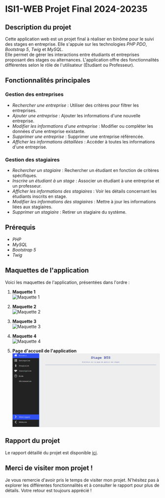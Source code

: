 # ISI1-WEB Projet Final 2024-20235

## Description du projet
Cette application web est un projet final à réaliser en binôme pour le suivi des stages en entreprise. Elle s'appuie sur les technologies *PHP PDO*, *Bootstrap 5*, *Twig* et *MySQL*.  
Elle permet de gérer les interactions entre étudiants et entreprises proposant des stages ou alternances. L'application offre des fonctionnalités différentes selon le rôle de l'utilisateur (Étudiant ou Professeur).

## Fonctionnalités principales
### Gestion des entreprises
- *Rechercher une entreprise* : Utiliser des critères pour filtrer les entreprises.
- *Ajouter une entreprise* : Ajouter les informations d'une nouvelle entreprise.
- *Modifier les informations d'une entreprise* : Modifier ou compléter les données d'une entreprise existante.
- *Supprimer une entreprise* : Supprimer une entreprise référencée.
- *Afficher les informations détaillées* : Accéder à toutes les informations d'une entreprise.

### Gestion des stagiaires
- *Rechercher un stagiaire* : Rechercher un étudiant en fonction de critères spécifiques.
- *Inscrire un étudiant à un stage* : Associer un étudiant à une entreprise et un professeur.
- *Afficher les informations des stagiaires* : Voir les détails concernant les étudiants inscrits en stage.
- *Modifier les informations des stagiaires* : Mettre à jour les informations liées aux stagiaires.
- *Supprimer un stagiaire* : Retirer un stagiaire du système.

## Prérequis
- *PHP* 
- *MySQL* 
- *Bootstrap 5* 
- *Twig*

## Maquettes de l'application
Voici les maquettes de l'application, présentées dans l'ordre :

1. **Maquette 1**  
   ![Maquette 1](https://github.com/QALLOUJ/WEBAPPLICATION/raw/master/Maquettes-Ecran/capture1.png)

2. **Maquette 2**  
   ![Maquette 2](https://github.com/QALLOUJ/WEBAPPLICATION/raw/master/Maquettes-Ecran/capture2.png)

3. **Maquette 3**  
   ![Maquette 3](https://github.com/QALLOUJ/WEBAPPLICATION/raw/master/Maquettes-Ecran/capture3.png)

4. **Maquette 4**  
   ![Maquette 4](https://github.com/QALLOUJ/WEBAPPLICATION/raw/master/Maquettes-Ecran/capture4.png)

5. **Page d'accueil de l'application**  
   ![Page d'accueil](https://github.com/QALLOUJ/WEBAPPLICATION/raw/master/Maquettes-Ecran/accueilAppli.png)

## Rapport du projet
Le rapport détaillé du projet est disponible [ici](https://github.com/QALLOUJ/WEBAPPLICATION/raw/master/Maquettes-Ecran/rapport.pdf).

## Merci de visiter mon projet !
Je vous remercie d'avoir pris le temps de visiter mon projet. N'hésitez pas à explorer les différentes fonctionnalités et à consulter le rapport pour plus de détails. Votre retour est toujours apprécié !
